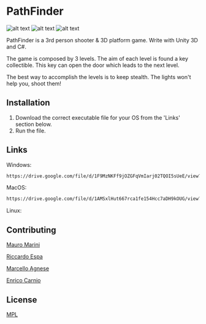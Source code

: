 # PathFinder
![alt text](https://media.discordapp.net/attachments/462245716073644033/584138118127681567/unknown.png?width=1920&height=810)
![alt text](https://media.discordapp.net/attachments/462245716073644033/584141655741825056/pepe.png)
![alt text](https://media.discordapp.net/attachments/462245716073644033/584142706184421376/pepessluce.png)

PathFinder is a 3rd person shooter & 3D platform game. Write with Unity 3D and C#.

The game is composed by 3 levels. The aim of each level is found a key collectible. This key can open the door which leads to the next level.

The best way to accomplish the levels is to keep stealth. The lights won't help you, shoot them!

## Installation

1) Download the correct executable file for your OS from the 'Links' section below.
2) Run the file. 


## Links

Windows: 
```bash
https://drive.google.com/file/d/1F9MzNKFf9jOZGFqVmIarj02TQOI5sUeE/view?usp=drivesdk
```
MacOS:
```bash
https://drive.google.com/file/d/1AMSxlHut667rca1fe154Hcc7aDH9kOUG/view?usp=sharing
```
Linux:


## Contributing
[Mauro Marini](https://github.com/marinimau/)

[Riccardo Espa](https://github.com/OpBlkBeard)

[Marcello Agnese](https://github.com/marcelloagnese)

[Enrico Carnio](https://github.com/EnricoCarnio)

## License
[MPL](https://choosealicense.com/licenses/mpl-2.0/) 
